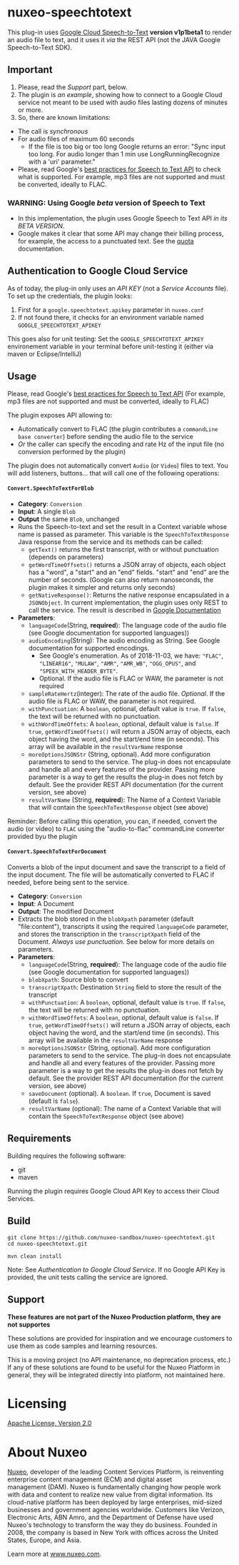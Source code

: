 # nuxeo-speechtotext

This plug-in uses [Google Cloud Speech-to-Text](https://cloud.google.com/speech-to-text/) **version v1p1beta1** to render an audio file to text, and it uses it _via_ the REST API (not the JAVA Google Speech-to-Text SDK).



## Important
1. Please, read the *Support* part, below.
2. The plugin is _an example_, showing how to connect to a Google Cloud service not meant to be used with audio files lasting dozens of minutes or more.
3. So, there are known limitations:
  * The call is _synchronous_
  * For audio files of maximum 60 seconds
    * If the file is too big or too long Google returns an error: "Sync input too long. For audio longer than 1 min use LongRunningRecognize with a 'uri' parameter."
  * Please, read Google's [best practices for Speech to Text API](https://cloud.google.com/speech-to-text/docs/best-practices) to check what is supported. For example, mp3 files are not supported and must be converted, ideally to FLAC.

### WARNING: Using Google _beta_  version of Speech to Text
* In this implementation, the plugin uses Google Speech to Text API _in its BETA VERSION_.
* Google makes it clear that some API may change their billing process, for example, the access to a punctuated text. See the [quota](https://cloud.google.com/speech-to-text/quotas) documentation.

## Authentication to Google Cloud Service
As of today, the plug-in only uses an _API KEY_ (not a _Service Accounts_ file). To set up the credentials, the plugin looks:

1. First for a `google.speechtotext.apikey` parameter in `nuxeo.conf`
2. If not found there, it checks for an environment variable named `GOOGLE_SPEECHTOTEXT_APIKEY`

This goes also for unit testing: Set the `GOOGLE_SPEECHTOTEXT_APIKEY` environement variable in your terminal before unit-testing it (either via maven or Eclipse/IntelliJ)

## Usage

Please, read Google's [best practices for Speech to Text API](https://cloud.google.com/speech-to-text/docs/best-practices) (For example, mp3 files are not supported and must be converted, ideally to FLAC)

The plugin exposes API allowing to:

* Automatically convert to FLAC (the plugin contributes a `commandLine base converter`) before sending the audio file to the service
* _Or_ the caller can specify the encoding and rate Hz of the input file (no conversion performed by the plugin)

The plugin does not automatically convert `Audio` (or `Video`) files to text. You will add listeners, buttons... that will call one of the following operations:

#### `Convert.SpeechToTextForBlob`
* **Category**: `Conversion`
* **Input**: A single `Blob`
* **Output** the same `Blob`, unchanged
* Runs the Speech-to-text and set the result in a Context variable whose name is passed as parameter. This variable is the `SpeechToTextResponse` Java response from the service and its methods can be called:
  * `getText()` returns the first transcript, with or without punctuation (depends on parameters)
  * `getWordTimeOffsets()` returns a JSON array of objects, each object has a "word", a "start" and an "end" fields. "start" and "end" are the number of seconds. (Google can also return nanoseconds, the plugin makes it simpler and returns only seconds)
  * `getNativeResponse()`: Returns the native response encapsulated in a `JSONObject`. In current implementation, the plugin uses only REST to call the service. The result is described in [Google Documentation](https://cloud.google.com/speech-to-text/docs/reference/rest/v1/speech/recognize)
* **Parameters**:
  * `languageCode`(String, **required**): The language code of the audio file (see Google documentation for supported languages))
  * `audioEncoding`(String): The audio encoding as String. See Google documentation for supported encodings.
    * See Google's enumeration. As of 2018-11-03, we have: `"FLAC"`, `"LINEAR16"`, `"MULAW"`, `"AMR"`, `"AMR_WB"`, `"OGG_OPUS"`, and `"SPEEX_WITH_HEADER_BYTE"`.
    * Optional. If the audio file is FLAC or WAW, the parameter is not required
  * `sampleRateHertz`(integer): The rate of the audio file. _Optional_. If the audio file is FLAC or WAW, the parameter is not required.
  *  `withPunctuation`: A `boolean`, optional, default value is `true`. If `false`, the text will be returned with no punctuation.
  *  `withWordTimeOffets`: A `boolean`, optional, default value is `false`. If `true`, `getWordTimeOffsets()` will return a JSON array of objects, each object having the word, and the start/end time (in seconds). This array will be available in the `resultVarName` response
  *  `moreOptionsJSONStr` (String, optional). Add more configuration parameters to send to the service. The plug-in does not encapsulate and handle all and every features of the provider. Passing more parameter is a way to get the results the plug-in does not fetch by default. See the provider REST API documentation (for the current version, see above) 
  *  `resultVarName` (String, **required**): The Name of a Context Variable that will contain the `SpeechToTextResponse` object (see above)
 
 Reminder: Before calling this operation, you can, if needed, convert the audio (or video) to `FLAC` using the "audio-to-flac" commandLine converter provided byu the plugin

#### `Convert.SpeechToTextForDocument`

Converts a blob of the input document and save the transcript to a field of the input document. The file will be automatically  converted to FLAC if needed, before being sent to the service.

* **Category**: `Conversion`
* **Input**: A Document
* **Output**: The modified Document
* Extracts the blob stored in the `blobXpath` parameter (default "file:content"), transcripts it using the required `languageCode` parameter, and stores the transcription in the `transcriptXpath` field of the Document. _Always use punctuation_. See below for more details on parameters.
* **Parameters**:
  * `languageCode`(String, **required**): The language code of the audio file (see Google documentation for supported languages))
  *  `blobXpath`: Source blob to convert
  *  `transcriptXpath`:  Destination `String` field to store the result of the transcript
  *  `withPunctuation`: A `boolean`, optional, default value is `true`. If `false`, the text will be returned with no punctuation.
  *  `withWordTimeOffets`: A `boolean`, optional, default value is `false`. If `true`, `getWordTimeOffsets()` will return a JSON array of objects, each object having the word, and the start/end time (in seconds). This array will be available in the `resultVarName` response
  *  `moreOptionsJSONStr` (String, optional). Add more configuration parameters to send to the service. The plug-in does not encapsulate and handle all and every features of the provider. Passing more parameter is a way to get the results the plug-in does not fetch by default. See the provider REST API documentation (for the current version, see above) 
  *  `saveDocument` (optional). A `boolean`. If `true`, Document is saved (default is `false`).
  *  `resultVarName` (optional): The name of a Context Variable that will contain the `SpeechToTextResponse` object (see above)

## Requirements

Building requires the following software:

* git
* maven

Running the plugin requires Google Cloud API Key to access their Cloud Services.


## Build

    git clone https://github.com/nuxeo-sandbox/nuxeo-speechtotext.git
    cd nuxeo-speechtotext.git
    
    mvn clean install

Note: See _Authentication to Google Cloud Service_. If no Google API Key is provided, the unit tests calling the service are ignored.

## Support

**These features are not part of the Nuxeo Production platform, they are not supportes**

These solutions are provided for inspiration and we encourage customers to use them as code samples and learning resources.

This is a moving project (no API maintenance, no deprecation process, etc.) If any of these solutions are found to be useful for the Nuxeo Platform in general, they will be integrated directly into platform, not maintained here.


# Licensing

[Apache License, Version 2.0](http://www.apache.org/licenses/LICENSE-2.0)


# About Nuxeo

[Nuxeo](www.nuxeo.com), developer of the leading Content Services Platform, is reinventing enterprise content management (ECM) and digital asset management (DAM). Nuxeo is fundamentally changing how people work with data and content to realize new value from digital information. Its cloud-native platform has been deployed by large enterprises, mid-sized businesses and government agencies worldwide. Customers like Verizon, Electronic Arts, ABN Amro, and the Department of Defense have used Nuxeo's technology to transform the way they do business. Founded in 2008, the company is based in New York with offices across the United States, Europe, and Asia.

Learn more at www.nuxeo.com.


